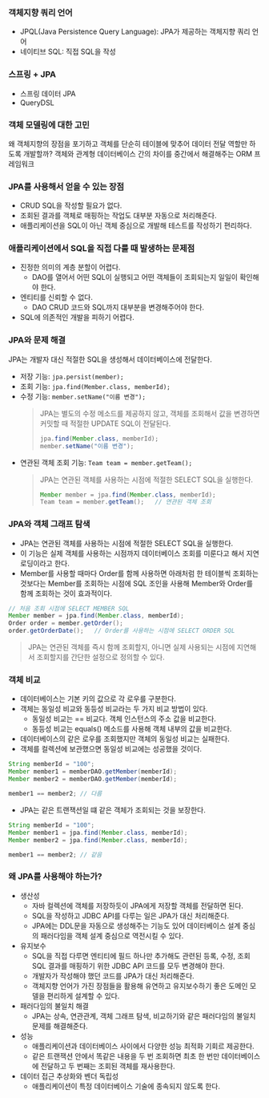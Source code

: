 ### 객체지향 쿼리 언어
- JPQL(Java Persistence Query Language): JPA가 제공하는 객체지향 쿼리 언어
- 네이티브 SQL: 직접 SQL을 작성

### 스프링 + JPA
- 스프링 데이터 JPA
- QueryDSL

### 객체 모델링에 대한 고민
왜 객체지향의 장점을 포기하고 객체를 단순히 테이블에 맞추어 데이터 전달 역할만 하도록 개발할까?
객체와 관계형 데이터베이스 간의 차이를 중간에서 해결해주는 ORM 프레임워크

### JPA를 사용해서 얻을 수 있는 장점
- CRUD SQL을 작성할 필요가 없다.
- 조회된 결과를 객체로 매핑하는 작업도 대부분 자동으로 처리해준다.
- 애플리케이션을 SQL이 아닌 객체 중심으로 개발해 테스트를 작성하기 편리하다.

### 애플리케이션에서 SQL을 직접 다룰 때 발생하는 문제점
- 진정한 의미의 계층 분할이 어렵다.
    - DAO를 열어서 어떤 SQL이 실행되고 어떤 객체들이 조회되는지 일일이 확인해야 한다.
- 엔티티를 신뢰할 수 없다.
  - DAO CRUD 코드와 SQL까지 대부분을 변경해주어야 한다.
- SQL에 의존적인 개발을 피하기 어렵다.

### JPA와 문제 해결
JPA는 개발자 대신 적절한 SQL을 생성해서 데이터베이스에 전달한다.
- 저장 기능: ```jpa.persist(member);```
- 조회 기능: ```jpa.find(Member.class, memberId);```
- 수정 기능: ```member.setName("이름 변경");```
  > JPA는 별도의 수정 메소드를 제공하지 않고, 객체를 조회해서 값을 변경하면 커밋할 때 적절한 UPDATE SQL이 전달된다.
  > ```JAVA
  > jpa.find(Member.class, memberId);
  > member.setName("이름 변경");
  > ```
- 연관된 객체 조회 기능: ```Team team = member.getTeam();```
  > JPA는 연관된 객체를 사용하는 시점에 적절한 SELECT SQL을 실행한다.
  > ```JAVA
  > Member member = jpa.find(Member.class, memberId);
  > Team team = member.getTeam();   // 연관된 객체 조회
  > ```

### JPA와 객체 그래프 탐색
- JPA는 연관된 객체를 사용하는 시점에 적절한 SELECT SQL을 실행한다.
- 이 기능은 실제 객체를 사용하는 시점까지 데이터베이스 조회를 미룬다고 해서 지연 로딩이라고 한다.
- Member를 사용할 때마다 Order를 함께 사용하면 아래처럼 한 테이블씩 조회하는 것보다는 Member를 조회하는 시점에 SQL 조인을 사용해 Member와 Order를 함께 조회하는 것이 효과적이다.
```JAVA
// 처음 조회 시점에 SELECT MEMBER SQL
Member member = jpa.find(Member.class, memberId);
Order order = member.getOrder();
order.getOrderDate();   // Order를 사용하는 시점에 SELECT ORDER SQL
```
> JPA는 연관된 객체를 즉시 함께 조회할지, 아니면 실제 사용되는 시점에 지연해서 조회할지를 간단한 설정으로 정의할 수 있다.

### 객체 비교
- 데이터베이스는 기본 키의 값으로 각 로우를 구분한다.
- 객체는 동일성 비교와 동등성 비교라는 두 가지 비교 방법이 있다.
    - 동일성 비교는 == 비교다. 객체 인스턴스의 주소 값을 비교한다.
    - 동등성 비교는 equals() 메소드를 사용해 객체 내부의 값을 비교한다.
- 데이터베이스의 같은 로우를 조회했지만 객체의 동일성 비교는 실패한다.
- 객체를 컬렉션에 보관했으면 동일성 비교에는 성공했을 것이다.
```JAVA
String memberId = "100";
Member member1 = memberDAO.getMember(memberId);
Member member2 = memberDAO.getMember(memberId);

member1 == member2; // 다름
```
- JPA는 같은 트랜잭션일 떄 같은 객체가 조회되는 것을 보장한다.
```JAVA
String memberId = "100";
Member member1 = jpa.find(Member.class, memberId);
Member member2 = jpa.find(Member.class, memberId);

member1 == member2; // 같음
```

### 왜 JPA를 사용해야 하는가?
- 생산성
  - 자바 컬렉션에 객체를 저장하듯이 JPA에게 저장할 객체를 전달하면 된다.
  - SQL을 작성하고 JDBC API를 다루는 일은 JPA가 대신 처리해준다.
  - JPA에는 DDL문을 자동으로 생성해주는 기능도 있어 데이터베이스 설계 중심의 패러다임을 객체 설계 중심으로 역전시킬 수 있다.
- 유지보수
  - SQL을 직접 다루면 엔티티에 필드 하나만 추가해도 관련된 등록, 수정, 조회 SQL 결과를 매핑하기 위한 JDBC API 코드를 모두 변경해야 한다.
  - 개발자가 작성해야 했던 코드를 JPA가 대신 처리해준다.
  - 객체지향 언어가 가진 장점들을 활용해 유연하고 유지보수하기 좋은 도메인 모델을 편리하게 설계할 수 있다.
- 패러다임의 불일치 해결
  - JPA는 상속, 연관관계, 객체 그래프 탐색, 비교하기와 같은 패러다임의 불일치 문제를 해결해준다.
- 성능
  - 애플리케이션과 데이터베이스 사이에서 다양한 성능 최적화 기회르 제공한다.
  - 같은 트랜잭션 안에서 똑같은 내용을 두 번 조회하면 최초 한 번만 데이터베이스에 전달하고 두 번째는 조회된 객체를 재사용한다.
- 데이터 접근 추상화와 벤더 독립성
  - 애플리케이션이 특정 데이터베이스 기술에 종속되지 않도록 한다.